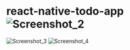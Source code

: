 # react-native-todo-app![Screenshot_2](https://user-images.githubusercontent.com/64019703/200888025-70d5aeb4-6081-4bf1-ac06-584a23947150.png)
![Screenshot_3](https://user-images.githubusercontent.com/64019703/200888033-826e7a85-7b3b-4c47-be64-6131f3ed493a.png)
![Screenshot_4](https://user-images.githubusercontent.com/64019703/200888037-55c047dd-086b-4925-83aa-296594ac415e.png)
